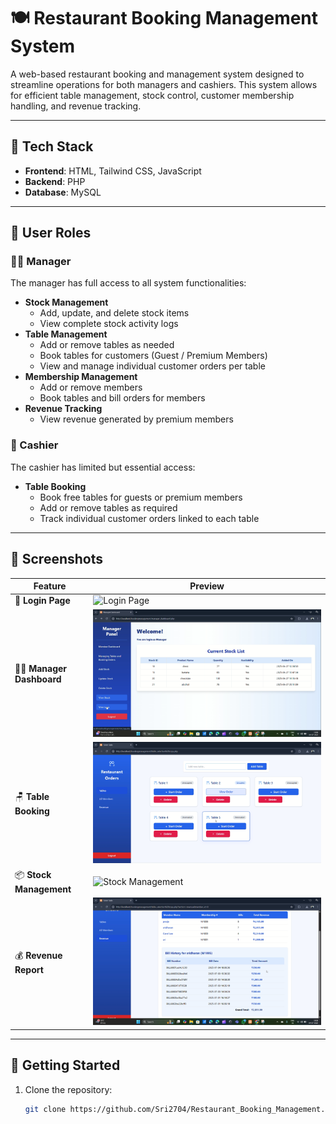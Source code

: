 # 🍽️ Restaurant Booking Management System

A web-based restaurant booking and management system designed to streamline operations for both managers and cashiers. This system allows for efficient table management, stock control, customer membership handling, and revenue tracking.

---

## 🔧 Tech Stack

- **Frontend**: HTML, Tailwind CSS, JavaScript  
- **Backend**: PHP  
- **Database**: MySQL  

---

## 🔐 User Roles

### 👨‍💼 Manager

The manager has full access to all system functionalities:

- **Stock Management**
  - Add, update, and delete stock items
  - View complete stock activity logs
- **Table Management**
  - Add or remove tables as needed
  - Book tables for customers (Guest / Premium Members)
  - View and manage individual customer orders per table
- **Membership Management**
  - Add or remove members
  - Book tables and bill orders for members
- **Revenue Tracking**
  - View revenue generated by premium members

### 💼 Cashier

The cashier has limited but essential access:

- **Table Booking**
  - Book free tables for guests or premium members
  - Add or remove tables as required
  - Track individual customer orders linked to each table

---

## 📸 Screenshots

| Feature                | Preview                         |
|------------------------|----------------------------------|
| 🔐 **Login Page**       | ![Login Page](screenshots/login-page.png) |
| 🧑‍💼 **Manager Dashboard** | ![Manager Dashboard](screenshots/manager-dashboard.png) |
| 🪑 **Table Booking**     | ![Table Booking](screenshots/table-booking.png) |
| 📦 **Stock Management** | ![Stock Management](screenshots/stock-management.png) |
| 💰 **Revenue Report**   | ![Revenue Report](screenshots/revenue-report.png) |

---

## 🚀 Getting Started

1. Clone the repository:
   ```bash
   git clone https://github.com/Sri2704/Restaurant_Booking_Management.git
